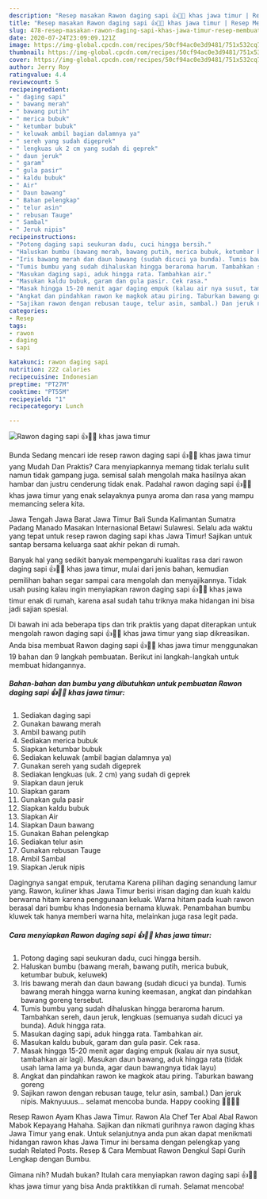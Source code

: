 ```yaml
---
description: "Resep masakan Rawon daging sapi 👍👩‍🍳 khas jawa timur | Resep Membuat Rawon daging sapi 👍👩‍🍳 khas jawa timur Yang Lezat"
title: "Resep masakan Rawon daging sapi 👍👩‍🍳 khas jawa timur | Resep Membuat Rawon daging sapi 👍👩‍🍳 khas jawa timur Yang Lezat"
slug: 478-resep-masakan-rawon-daging-sapi-khas-jawa-timur-resep-membuat-rawon-daging-sapi-khas-jawa-timur-yang-lezat
date: 2020-07-24T23:09:09.121Z
image: https://img-global.cpcdn.com/recipes/50cf94ac0e3d9481/751x532cq70/rawon-daging-sapi-👍👩🍳-khas-jawa-timur-foto-resep-utama.jpg
thumbnail: https://img-global.cpcdn.com/recipes/50cf94ac0e3d9481/751x532cq70/rawon-daging-sapi-👍👩🍳-khas-jawa-timur-foto-resep-utama.jpg
cover: https://img-global.cpcdn.com/recipes/50cf94ac0e3d9481/751x532cq70/rawon-daging-sapi-👍👩🍳-khas-jawa-timur-foto-resep-utama.jpg
author: Jerry Roy
ratingvalue: 4.4
reviewcount: 5
recipeingredient:
- " daging sapi"
- " bawang merah"
- " bawang putih"
- " merica bubuk"
- " ketumbar bubuk"
- " keluwak ambil bagian dalamnya ya"
- " sereh yang sudah digeprek"
- " lengkuas uk 2 cm yang sudah di geprek"
- " daun jeruk"
- " garam"
- " gula pasir"
- " kaldu bubuk"
- " Air"
- " Daun bawang"
- " Bahan pelengkap"
- " telur asin"
- " rebusan Tauge"
- " Sambal"
- " Jeruk nipis"
recipeinstructions:
- "Potong daging sapi seukuran dadu, cuci hingga bersih."
- "Haluskan bumbu (bawang merah, bawang putih, merica bubuk, ketumbar bubuk, keluwek)"
- "Iris bawang merah dan daun bawang (sudah dicuci ya bunda). Tumis bawang merah hingga warna kuning keemasan, angkat dan pindahkan bawang goreng tersebut."
- "Tumis bumbu yang sudah dihaluskan hingga beraroma harum. Tambahkan sereh, daun jeruk, lengkuas (semuanya sudah dicuci ya bunda). Aduk hingga rata."
- "Masukan daging sapi, aduk hingga rata. Tambahkan air."
- "Masukan kaldu bubuk, garam dan gula pasir. Cek rasa."
- "Masak hingga 15-20 menit agar daging empuk (kalau air nya susut, tambahkan air lagi). Masukan daun bawang, aduk hingga rata (tidak usah lama lama ya bunda, agar daun bawangnya tidak layu)"
- "Angkat dan pindahkan rawon ke magkok atau piring. Taburkan bawang goreng"
- "Sajikan rawon dengan rebusan tauge, telur asin, sambal.) Dan jeruk nipis. Maknyuuus... selamat mencoba bunda. Happy cooking 👩‍🍳👩‍🍳"
categories:
- Resep
tags:
- rawon
- daging
- sapi

katakunci: rawon daging sapi 
nutrition: 222 calories
recipecuisine: Indonesian
preptime: "PT27M"
cooktime: "PT55M"
recipeyield: "1"
recipecategory: Lunch

---
```



![Rawon daging sapi 👍👩‍🍳 khas jawa timur](https://img-global.cpcdn.com/recipes/50cf94ac0e3d9481/751x532cq70/rawon-daging-sapi-👍👩🍳-khas-jawa-timur-foto-resep-utama.jpg)

Bunda Sedang mencari ide resep rawon daging sapi 👍👩‍🍳 khas jawa timur yang Mudah Dan Praktis? Cara menyiapkannya memang tidak terlalu sulit namun tidak gampang juga. semisal salah mengolah maka hasilnya akan hambar dan justru cenderung tidak enak. Padahal rawon daging sapi 👍👩‍🍳 khas jawa timur yang enak selayaknya punya aroma dan rasa yang mampu memancing selera kita.

Jawa Tengah Jawa Barat Jawa Timur Bali Sunda Kalimantan Sumatra Padang Manado Masakan Internasional Betawi Sulawesi. Selalu ada waktu yang tepat untuk resep rawon daging sapi khas Jawa Timur! Sajikan untuk santap bersama keluarga saat akhir pekan di rumah.

Banyak hal yang sedikit banyak mempengaruhi kualitas rasa dari rawon daging sapi 👍👩‍🍳 khas jawa timur, mulai dari jenis bahan, kemudian pemilihan bahan segar sampai cara mengolah dan menyajikannya. Tidak usah pusing kalau ingin menyiapkan rawon daging sapi 👍👩‍🍳 khas jawa timur enak di rumah, karena asal sudah tahu triknya maka hidangan ini bisa jadi sajian spesial.


Di bawah ini ada beberapa tips dan trik praktis yang dapat diterapkan untuk mengolah rawon daging sapi 👍👩‍🍳 khas jawa timur yang siap dikreasikan. Anda bisa membuat Rawon daging sapi 👍👩‍🍳 khas jawa timur menggunakan 19 bahan dan 9 langkah pembuatan. Berikut ini langkah-langkah untuk membuat hidangannya.

<!--inarticleads1-->

##### Bahan-bahan dan bumbu yang dibutuhkan untuk pembuatan Rawon daging sapi 👍👩‍🍳 khas jawa timur:

1. Sediakan  daging sapi
1. Gunakan  bawang merah
1. Ambil  bawang putih
1. Sediakan  merica bubuk
1. Siapkan  ketumbar bubuk
1. Sediakan  keluwak (ambil bagian dalamnya ya)
1. Gunakan  sereh yang sudah digeprek
1. Sediakan  lengkuas (uk. 2 cm) yang sudah di geprek
1. Siapkan  daun jeruk
1. Siapkan  garam
1. Gunakan  gula pasir
1. Siapkan  kaldu bubuk
1. Siapkan  Air
1. Siapkan  Daun bawang
1. Gunakan  Bahan pelengkap
1. Sediakan  telur asin
1. Gunakan  rebusan Tauge
1. Ambil  Sambal
1. Siapkan  Jeruk nipis


Dagingnya sangat empuk, terutama Karena pilihan daging senandung lamur yang. Rawon, kuliner khas Jawa Timur berisi irisan daging dan kuah kaldu berwarna hitam karena penggunaan keluak. Warna hitam pada kuah rawon berasal dari bumbu khas Indonesia bernama kluwak. Penambahan bumbu kluwek tak hanya memberi warna hita, melainkan juga rasa legit pada. 

<!--inarticleads2-->

##### Cara menyiapkan Rawon daging sapi 👍👩‍🍳 khas jawa timur:

1. Potong daging sapi seukuran dadu, cuci hingga bersih.
1. Haluskan bumbu (bawang merah, bawang putih, merica bubuk, ketumbar bubuk, keluwek)
1. Iris bawang merah dan daun bawang (sudah dicuci ya bunda). Tumis bawang merah hingga warna kuning keemasan, angkat dan pindahkan bawang goreng tersebut.
1. Tumis bumbu yang sudah dihaluskan hingga beraroma harum. Tambahkan sereh, daun jeruk, lengkuas (semuanya sudah dicuci ya bunda). Aduk hingga rata.
1. Masukan daging sapi, aduk hingga rata. Tambahkan air.
1. Masukan kaldu bubuk, garam dan gula pasir. Cek rasa.
1. Masak hingga 15-20 menit agar daging empuk (kalau air nya susut, tambahkan air lagi). Masukan daun bawang, aduk hingga rata (tidak usah lama lama ya bunda, agar daun bawangnya tidak layu)
1. Angkat dan pindahkan rawon ke magkok atau piring. Taburkan bawang goreng
1. Sajikan rawon dengan rebusan tauge, telur asin, sambal.) Dan jeruk nipis. Maknyuuus... selamat mencoba bunda. Happy cooking 👩‍🍳👩‍🍳


Resep Rawon Ayam Khas Jawa Timur. Rawon Ala Chef Ter Abal Abal Rawon Mabok Kepayang Hahaha. Sajikan dan nikmati gurihnya rawon daging khas Jawa Timur yang enak. Untuk selanjutnya anda pun akan dapat menikmati hidangan rawon khas Jawa Timur ini bersama dengan pelengkap yang sudah Related Posts. Resep &amp; Cara Membuat Rawon Dengkul Sapi Gurih Lengkap dengan Bumbu. 

Gimana nih? Mudah bukan? Itulah cara menyiapkan rawon daging sapi 👍👩‍🍳 khas jawa timur yang bisa Anda praktikkan di rumah. Selamat mencoba!
